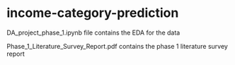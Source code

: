 # income-category-prediction
DA_project_phase_1.ipynb file contains the EDA for the data

Phase_1_Literature_Survey_Report.pdf contains the phase 1 literature survey report
